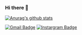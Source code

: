 ### Hi there 👋


 [![Anurag's github stats](https://github-readme-stats.vercel.app/api?username=KIM-JS-95)](https://github.com/anuraghazra/github-readme-stats)
 
 
  [![Gmail Badge](https://img.shields.io/badge/Gmail-d14836?style=flat-square&logo=Gmail&logoColor=white&link=mailto:snugyun01@gmail.com)](mailto:baugh248730@gmail.com)
  [![Instargram Badge](https://img.shields.io/badge/facebook-1877f2?style=flat-square&logo=facebook&logoColor=white&link=https://www.instagram.com//k.jasoooon)](https://www.instagram.com//k.jasoooon)
  
 
<!--
**KIM-JS-95/KIM-JS-95** is a ✨ _special_ ✨ repository because its `README.md` (this file) appears on your GitHub profile.

Here are some ideas to get you started:

- 🔭 I’m currently working on ...
- 🌱 I’m currently learning ...
- 👯 I’m looking to collaborate on ...
- 🤔 I’m looking for help with ...
- 💬 Ask me about ...
- 📫 How to reach me: ...
- 😄 Pronouns: ...
- ⚡ Fun fact: ...
-->
